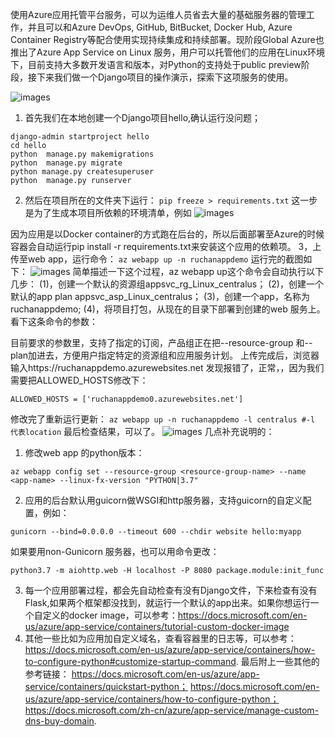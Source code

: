 使用Azure应用托管平台服务，可以为运维人员省去大量的基础服务器的管理工作，并且可以和Azure DevOps, GitHub, BitBucket, Docker Hub, Azure Container Registry等配合使用实现持续集成和持续部署。现阶段Global Azure也推出了Azure App Service on Linux 服务，用户可以托管他们的应用在Linux环境下，目前支持大多数开发语言和版本，对Python的支持处于public preview阶段，接下来我们做一个Django项目的操作演示，探索下这项服务的使用。
 
![images](https://github.com/JanlenHu/OCPChinaPTSALLDOCS/blob/master/01.BLOG/images/Python%20app%20in%20Azure%20App%20Service%20on%20Linux初探1.png)

1. 首先我们在本地创建一个Django项目hello,确认运行没问题；
```
django-admin startproject hello
cd hello
python  manage.py makemigrations
python  manage.py migrate
python manage.py createsuperuser
python  manage.py runserver
```
 
2. 然后在项目所在的文件夹下运行：
`
pip freeze > requirements.txt
`
这一步是为了生成本项目所依赖的环境清单，例如
![images](https://github.com/JanlenHu/OCPChinaPTSALLDOCS/blob/master/01.BLOG/images/Python%20app%20in%20Azure%20App%20Service%20on%20Linux初探2.png)
 
 
 因为应用是以Docker container的方式跑在后台的，所以后面部署至Azure的时候容器会自动运行pip install -r requirements.txt来安装这个应用的依赖项。
 3，上传至web app，运行命令：
`
az webapp up -n ruchanappdemo
`
运行完的截图如下：
![images](https://github.com/JanlenHu/OCPChinaPTSALLDOCS/blob/master/01.BLOG/images/Python%20app%20in%20Azure%20App%20Service%20on%20Linux初探3.png)
 简单描述一下这个过程，az webapp up这个命令会自动执行以下几步：
(1)，创建一个默认的资源组appsvc_rg_Linux_centralus；
(2)，创建一个默认的app plan appsvc_asp_Linux_centralus；
(3)，创建一个app，名称为ruchanappdemo;
(4)，将项目打包，从现在的目录下部署到创建的web 服务上。
看下这条命令的参数：

目前要求的参数里，支持了指定的订阅，产品组正在把--resource-group 和--plan加进去，方便用户指定特定的资源组和应用服务计划。
上传完成后，浏览器输入https://ruchanappdemo.azurewebsites.net 发现报错了，正常，，因为我们需要把ALLOWED_HOSTS修改下：
```
ALLOWED_HOSTS = ['ruchanappdemo0.azurewebsites.net']
```
修改完了重新运行更新：
`
az webapp up -n ruchanappdemo -l centralus #-l 代表location
`
最后检查结果，可以了。
![images](https://github.com/JanlenHu/OCPChinaPTSALLDOCS/blob/master/01.BLOG/images/Python%20app%20in%20Azure%20App%20Service%20on%20Linux初探4.png)
 几点补充说明的：
1. 修改web app 的python版本：

`
az webapp config set --resource-group <resource-group-name> --name <app-name> --linux-fx-version "PYTHON|3.7"
`

2. 应用的后台默认用guicorn做WSGI和http服务器，支持guicorn的自定义配置，例如：

`
gunicorn --bind=0.0.0.0 --timeout 600 --chdir website hello:myapp
`

如果要用non-Gunicorn 服务器，也可以用命令更改：

`
python3.7 -m aiohttp.web -H localhost -P 8080 package.module:init_func
`

3. 每一个应用部署过程，都会先自动检查有没有Django文件，下来检查有没有Flask,如果两个框架都没找到，就运行一个默认的app出来。如果你想运行一个自定义的docker image，可以参考：https://docs.microsoft.com/en-us/azure/app-service/containers/tutorial-custom-docker-image 
4. 其他一些比如为应用加自定义域名，查看容器里的日志等，可以参考：https://docs.microsoft.com/en-us/azure/app-service/containers/how-to-configure-python#customize-startup-command.
最后附上一些其他的参考链接：
https://docs.microsoft.com/en-us/azure/app-service/containers/quickstart-python；
https://docs.microsoft.com/en-us/azure/app-service/containers/how-to-configure-python；
https://docs.microsoft.com/zh-cn/azure/app-service/manage-custom-dns-buy-domain.
